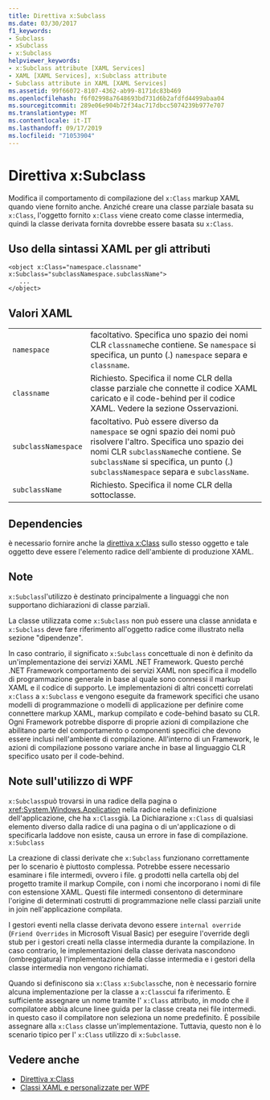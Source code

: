 ```yaml
---
title: Direttiva x:Subclass
ms.date: 03/30/2017
f1_keywords:
- Subclass
- xSubclass
- x:Subclass
helpviewer_keywords:
- x:Subclass attribute [XAML Services]
- XAML [XAML Services], x:Subclass attribute
- Subclass attribute in XAML [XAML Services]
ms.assetid: 99f66072-8107-4362-ab99-8171dc83b469
ms.openlocfilehash: f6f02998a7648693bd731d6b2afdfd4499abaa04
ms.sourcegitcommit: 289e06e904b72f34ac717dbcc5074239b977e707
ms.translationtype: MT
ms.contentlocale: it-IT
ms.lasthandoff: 09/17/2019
ms.locfileid: "71053904"
---
```

# <a name="xsubclass-directive"></a>Direttiva x:Subclass
Modifica il comportamento di compilazione del `x:Class` markup XAML quando viene fornito anche. Anziché creare una classe parziale basata su `x:Class`, l'oggetto fornito `x:Class` viene creato come classe intermedia, quindi la classe derivata fornita dovrebbe essere basata su `x:Class`.  
  
## <a name="xaml-attribute-usage"></a>Uso della sintassi XAML per gli attributi  
  
```xaml  
<object x:Class="namespace.classname" x:Subclass="subclassNamespace.subclassName">  
   ...  
</object>  
```  
  
## <a name="xaml-values"></a>Valori XAML  
  
|||  
|-|-|  
|`namespace`|facoltativo. Specifica uno spazio dei nomi CLR `classname`che contiene. Se `namespace` si specifica, un punto (.) `namespace` separa e `classname`.|  
|`classname`|Richiesto. Specifica il nome CLR della classe parziale che connette il codice XAML caricato e il code-behind per il codice XAML. Vedere la sezione Osservazioni.|  
|`subclassNamespace`|facoltativo. Può essere diverso da `namespace` se ogni spazio dei nomi può risolvere l'altro. Specifica uno spazio dei nomi CLR `subclassName`che contiene. Se `subclassName` si specifica, un punto (.) `subclassNamespace` separa e `subclassName`.|  
|`subclassName`|Richiesto. Specifica il nome CLR della sottoclasse.|  
  
## <a name="dependencies"></a>Dependencies  
 è necessario fornire anche la [direttiva x:Class](x-class-directive.md) sullo stesso oggetto e tale oggetto deve essere l'elemento radice dell'ambiente di produzione XAML.  
  
## <a name="remarks"></a>Note  
 `x:Subclass`l'utilizzo è destinato principalmente a linguaggi che non supportano dichiarazioni di classe parziali.  
  
 La classe utilizzata come `x:Subclass` non può essere una classe annidata e `x:Subclass` deve fare riferimento all'oggetto radice come illustrato nella sezione "dipendenze".  
  
 In caso contrario, il significato `x:Subclass` concettuale di non è definito da un'implementazione dei servizi XAML .NET Framework. Questo perché .NET Framework comportamento dei servizi XAML non specifica il modello di programmazione generale in base al quale sono connessi il markup XAML e il codice di supporto. Le implementazioni di altri concetti correlati `x:Class` a `x:Subclass` e vengono eseguite da framework specifici che usano modelli di programmazione o modelli di applicazione per definire come connettere markup XAML, markup compilato e code-behind basato su CLR. Ogni Framework potrebbe disporre di proprie azioni di compilazione che abilitano parte del comportamento o componenti specifici che devono essere inclusi nell'ambiente di compilazione. All'interno di un Framework, le azioni di compilazione possono variare anche in base al linguaggio CLR specifico usato per il code-behind.  
  
## <a name="wpf-usage-notes"></a>Note sull'utilizzo di WPF  
 `x:Subclass`può trovarsi in una radice della pagina o <xref:System.Windows.Application> nella radice nella definizione dell'applicazione, che ha `x:Class`già. La Dichiarazione `x:Class` di qualsiasi elemento diverso dalla radice di una pagina o di un'applicazione o di specificarla laddove non esiste, causa un errore in fase di compilazione. `x:Subclass`  
  
 La creazione di classi derivate che `x:Subclass` funzionano correttamente per lo scenario è piuttosto complessa. Potrebbe essere necessario esaminare i file intermedi, ovvero i file. g prodotti nella cartella obj del progetto tramite il markup Compile, con i nomi che incorporano i nomi di file con estensione XAML. Questi file intermedi consentono di determinare l'origine di determinati costrutti di programmazione nelle classi parziali unite in join nell'applicazione compilata.  
  
 I gestori eventi nella classe derivata devono essere `internal override` (`Friend Overrides` in Microsoft Visual Basic) per eseguire l'override degli stub per i gestori creati nella classe intermedia durante la compilazione. In caso contrario, le implementazioni della classe derivata nascondono (ombreggiatura) l'implementazione della classe intermedia e i gestori della classe intermedia non vengono richiamati.  
  
 Quando si definiscono sia `x:Class` `x:Subclass`che, non è necessario fornire alcuna implementazione per la classe a `x:Class`cui fa riferimento. È sufficiente assegnare un nome tramite l' `x:Class` attributo, in modo che il compilatore abbia alcune linee guida per la classe creata nei file intermedi. in questo caso il compilatore non seleziona un nome predefinito. È possibile assegnare alla `x:Class` classe un'implementazione. Tuttavia, questo non è lo scenario tipico per l' `x:Class` utilizzo di `x:Subclass`e.  
  
## <a name="see-also"></a>Vedere anche

- [Direttiva x:Class](x-class-directive.md)
- [Classi XAML e personalizzate per WPF](../wpf/advanced/xaml-and-custom-classes-for-wpf.md)
